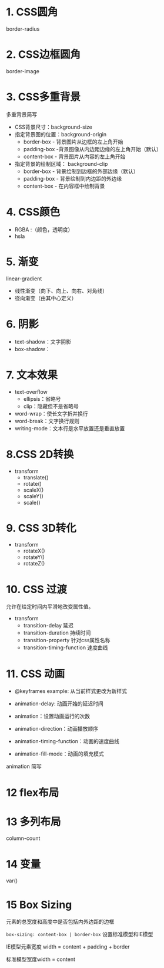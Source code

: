 # 1. CSS圆角
border-radius
# 2. CSS边框圆角
border-image
# 3. CSS多重背景
多重背景简写

- CSS背景尺寸：background-size
- 指定背景图的位置：background-origin
  - border-box - 背景图片从边框的左上角开始
  - padding-box -背景图像从内边距边缘的左上角开始（默认）
  - content-box - 背景图片从内容的左上角开始
- 指定背景的绘制区域： background-clip
  - border-box - 背景绘制到边框的外部边缘（默认）
  - padding-box - 背景绘制到内边距的外边缘
  - content-box - 在内容框中绘制背景
# 4. CSS颜色
- RGBA :（颜色，透明度）
- hsla
# 5. 渐变
linear-gradient
- 线性渐变（向下、向上、向右、对角线）
- 径向渐变（由其中心定义）
# 6. 阴影
- text-shadow：文字阴影
- box-shadow：
# 7. 文本效果
- text-overflow
  - ellipsis：省略号
  - clip：隐藏但不是省略号
- word-wrap：使长文字折并换行
- word-break：文字换行规则
- writing-mode：文本行是水平放置还是垂直放置
# 8.CSS 2D转换
- transform
  - translate()
  - rotate()
  - scaleX()
  - scaleY()
  - scale()
# 9. CSS 3D转化
- transform
  - rotateX()
  - rotateY()
  - rotateZ()
# 10. CSS 过渡
 允许在给定时间内平滑地改变属性值。
- transform
  - transition-delay 延迟
  - transition-duration 持续时间
  - transition-property 针对css属性名称
  - transition-timing-function 速度曲线
# 11. CSS 动画
- @keyframes example: 从当前样式更改为新样式
- animation-delay: 动画开始的延迟时间
- animation：设置动画运行的次数
- animation-direction：动画播放顺序
- animation-timing-function：动画的速度曲线

- animation-fill-mode：动画的填充模式

animation 简写
# 12 flex布局
# 13 多列布局
 column-count
# 14 变量
var()
# 15 Box Sizing
元素的总宽度和高度中是否包括内外边距的边框

`box-sizing: content-box | border-box` 设置标准模型和IE模型

IE模型元素宽度 width = content + padding + border

标准模型宽度width = content